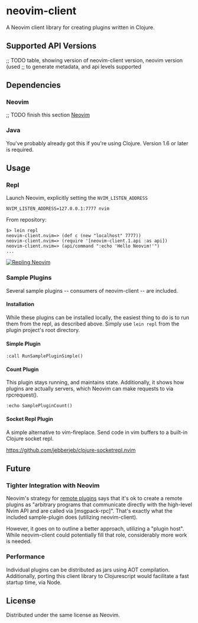 # neovim-client

A Neovim client library for creating plugins written in Clojure.

## Supported API Versions

;; TODO table, showing version of neovim-client version, neovim version (used
;; to generate metadata, and api levels supported

## Dependencies

### Neovim

;; TODO finish this section
[Neovim](https://github.com/neovim/neovim)

### Java

You've probably already got this if you're using Clojure. Version 1.6 or later is required.

## Usage

### Repl

Launch Neovim, explicitly setting the `NVIM_LISTEN_ADDRESS`

```
NVIM_LISTEN_ADDRESS=127.0.0.1:7777 nvim
```

From repository:

```
$> lein repl
neovim-client.nvim=> (def c (new "localhost" 7777))
neovim-client.nvim=> (require '[neovim-client.1.api :as api])
neovim-client.nvim=> (api/command ":echo 'Hello Neovim!'")
...
```

[![Repling Neovim](http://img.youtube.com/vi/g-9DdVwbSTo/0.jpg)](https://www.youtube.com/watch?v=g-9DdVwbSTo)

### Sample Plugins

Several sample plugins -- consumers of neovim-client -- are included.

#### Installation

While these plugins can be installed locally, the easiest thing to do is to
run them from the repl, as described above. Simply use `lein repl` from the
plugin project's root directory.

#### Simple Plugin

```
:call RunSamplePluginSimple()
```

#### Count Plugin

This plugin stays running, and maintains state. Additionally, it shows how
plugins are actually servers, which Neovim can make requests to via
rpcrequest().

```
:echo SamplePluginCount()
```

#### Socket Repl Plugin

A simple alternative to vim-fireplace. Send code in vim buffers to a built-in
Clojure socket repl.

https://github.com/jebberjeb/clojure-socketrepl.nvim

## Future

### Tighter Integration with Neovim

Neovim's strategy for [remote plugins](http://neovim.io/doc/user/remote_plugin.html#remote-plugin) says that it's ok to create a remote plugins as "arbitrary programs that communicate directly with the high-level Nvim API and are called via [msgpack-rpc]". That's exactly what the included sample-plugin does (utilizing neovim-client).

However, it goes on to outline a better approach, utilizing a "plugin host". While neovim-client could potentially fill that role, considerably more work is needed.

### Performance

Individual plugins can be distributed as jars using AOT compilation. Additionally, porting this client library to Clojurescript would facilitate a fast startup time, via Node.

## License

Distributed under the same license as Neovim.
